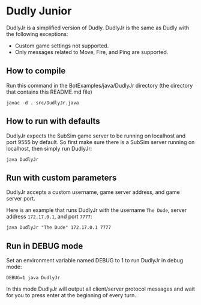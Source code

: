 Dudly Junior
============

DudlyJr is a simplified version of Dudly.  DudlyJr is the same as Dudly with the following exceptions:

 * Custom game settings not supported.
 * Only messages related to Move, Fire, and Ping are supported.

How to compile
--------------

Run this command in the BotExamples/java/DudlyJr directory (the directory that contains this README.md file)

    javac -d . src/DudlyJr.java

How to run with defaults
------------------------

DudlyJr expects the SubSim game server to be running on localhost and port 9555 by default.  So first make sure there is a SubSim server running on localhost, then simply run DudlyJr:

    java DudlyJr

Run with custom parameters
--------------------------

DudlyJr accepts a custom username, game server address, and game server port.

Here is an example that runs DudlyJr with the username `The Dude`, server address `172.17.0.1`, and port `7777`:

    java DudlyJr "The Dude" 172.17.0.1 7777

Run in DEBUG mode
-----------------

Set an environment variable named DEBUG to 1 to run DudlyJr in debug mode:

    DEBUG=1 java DudlyJr

In this mode DudlyJr will output all client/server protocol messages and wait for you to press enter at the beginning of every turn.

